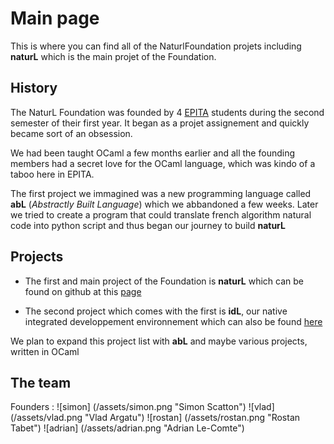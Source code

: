 # Main page

This is where you can find all of the NaturlFoundation projets including **naturL** which is the main projet of the Foundation.


## History 

The NaturL Foundation was founded by 4 [EPITA](http://epita.fr) students during the second semester of their first year. It began as a projet assignement and quickly became sort of an obsession. 

We had been taught OCaml a few months earlier and all the founding members had a secret love for the OCaml language, which was kindo of a taboo here in EPITA.

The first project we immagined was a new programming language called **abL** (*Abstractly Built Language*) which we abbandoned a few weeks. Later we tried to create a program that could translate french algorithm natural code into python script and thus began our journey to build **naturL**


## Projects

* The first and main project of the Foundation is **naturL** which can be found on github at this [page](https://github.com/TheNaturLFoundation/naturL "page")

* The second project which comes with the first is **idL**, our native integrated developpement environnement which can also be found [here](https://github.com/TheNaturLFoundation/idL)

We plan to expand this project list with **abL** and maybe various projects, written in OCaml

## The team 

Founders : 
![simon] (/assets/simon.png "Simon Scatton")
![vlad] (/assets/vlad.png "Vlad Argatu")
![rostan] (/assets/rostan.png "Rostan Tabet")
![adrian] (/assets/adrian.png "Adrian Le-Comte")


